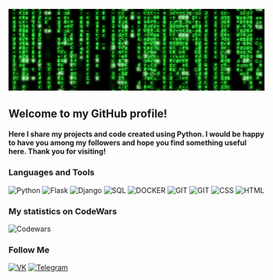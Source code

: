 ![Header](https://github.com/SergeyCicada/sergeycicada/blob/main/assets/b4e371619042d1e80918d09904e90f7d.gif)

## Welcome to my GitHub profile!
#### Here I share my projects and code created using Python. I would be happy to have you among my followers and hope you find something useful here. Thank you for visiting!
### Languages and Tools
![Python](https://img.shields.io/badge/-Python-040f04?style=for-the-badge&logo=python)
![Flask](https://img.shields.io/badge/-Flask-040f04?style=for-the-badge&logo=flask)
![Django](https://img.shields.io/badge/-Django-040f04?style=for-the-badge&logo=Django)
![SQL](https://img.shields.io/badge/-SQL-040f04?style=for-the-badge&logo=Postgresql)
![DOCKER](https://img.shields.io/badge/-DOCKER-040f04?style=for-the-badge&logo=docker)
![GIT](https://img.shields.io/badge/-git-040f04?style=for-the-badge&logo=git)
![GIT](https://img.shields.io/badge/-linux-040f04?style=for-the-badge&logo=Ubuntu)
![CSS](https://img.shields.io/badge/-CSS-040f04?style=for-the-badge&logo=css3)
![HTML](https://img.shields.io/badge/-HTML-040f04?style=for-the-badge&logo=HTML5)

### My statistics on СodeWars
![Codewars](https://github.r2v.ch/codewars?user=SergeyKelme)

### Follow Me
[![VK](https://img.shields.io/badge/-Vk-040f04?style=for-the-badge&logo=vk)](https://vk.com/id547128657)
[![Telegram](https://img.shields.io/badge/-telegram-040f04?style=for-the-badge&logo=telegram)](https://t.me/AlexeiYakish)
